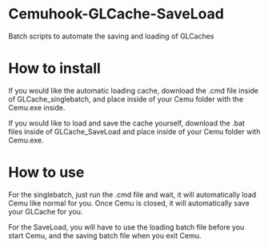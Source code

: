 # Cemuhook-GLCache-SaveLoad
Batch scripts to automate the saving and loading of GLCaches

# How to install
If you would like the automatic loading cache, download the .cmd file inside of GLCache_singlebatch, and place inside of your Cemu folder with the Cemu.exe inside. 

If you would like to load and save the cache yourself, download the .bat files inside of GLCache_SaveLoad and place inside of your Cemu folder with Cemu.exe.


# How to use
For the singlebatch, just run the .cmd file and wait, it will automatically load Cemu like normal for you. Once Cemu is closed, it will automatically save your GLCache for you. 

For the SaveLoad, you will have to use the loading batch file before you start Cemu, and the saving batch file when you exit Cemu.
